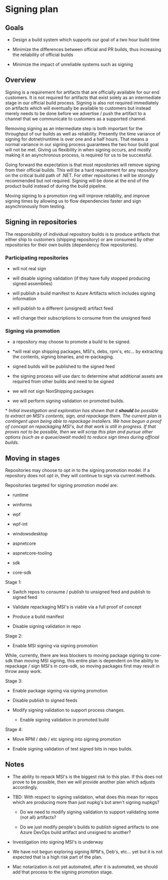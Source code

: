 # Signing plan

## Goals

- Design a build system which supports our goal of a two hour build time

- Minimize the differences between official and PR builds, thus increasing the reliability of official builds

- Minimize the impact of unreliable systems such as signing

## Overview

Signing is a requirement for artifacts that are officially available for our end customers. It is not required for artifacts that exist solely as an intermediate stage in our official build process. Signing is also not required immediately on artifacts which will eventually be available to customers but instead merely needs to be done before we advertise / push the artifact to a channel that we communicate to customers as a supported channel.

Removing signing as an intermediate step is both important for the throughput of our builds as well as reliability. Presently the time variance of signing for dotnet/runtime is over one and a half hours. That means a normal variance in our signing process guarantees the two hour build goal will not be met. Giving us flexibility in when signing occurs, and mostly making it an asynchronous process, is required for us to be successful.  

Going forward the expectation is that most repositories will remove signing from their official builds. This will be a hard requirement for any repository on the critical build path of .NET. For other repositories it will be strongly recommended but not required.  Signing will be done at the end of the product build instead of during the build pipeline.

Moving signing to a promotion ring will improve reliablity, and improve signing times by allowing us to flow dependencies faster and sign asynchronously from testing.

## Signing in repositories

The responsibility of individual repository builds is to produce artifacts that either ship to customers (shipping repository) or are consumed by other repositories for their own builds (dependency flow repositories).

### Participating repositories

- will not real sign

- will disable signing validation (if they have fully stopped producing signed assemblies)

- will publish a build manifest to Azure Artifacts which includes signing information

- will publish to a different (unsigned) artifact feed

- will change their subscriptions to consume from the unsigned feed

### Signing via promotion

- a repository may choose to promote a build to be signed.

- *will real sign shipping packages, MSI's, debs, rpm's, etc... by extracting the contents, signing binaries, and re-packaging.

- signed builds will be published to the signed feed

- the signing process will use darc to determine what additional assets are required from other builds and need to be signed

- we will not sign NonShipping packages

- we will perform signing validation on promoted builds.

\* *Initial investigation and exploration has shown that it **should** be possible to extract an MSI's contents, sign, and repackage them.  The current plan is contingent upon being able to repackage installers.  We have begun a proof of concept on repackaging MSI's, but that work is still in progress. If that proves not to be possible, then we will scrap this plan and pursue other options (such as a queue/await model) to reduce sign times during official builds.*

## Moving in stages

Repositories may choose to opt in to the signing promotion model.  If a repository does not opt in, they will continue to sign via current methods.

Repositories targeted for signing promotion model are:

- runtime

- winforms

- wpf

- wpf-int

- windowsdesktop

- aspnetcore

- aspnetcore-tooling

- sdk

- core-sdk

Stage 1:

- Switch repos to consume / publish to unsigned feed and publish to signed feed

- Validate repackaging MSI's is viable via a full proof of concept

- Produce a build manifest

- Disable signing validation in repo

Stage 2:

- Enable MSI signing via signing promotion

While, currently, there are less blockers to moving package signing to core-sdk than moving MSI signing, this entire plan is dependent on the ability to repackage / sign MSI's in core-sdk, so moving packages first may result in throw away work.

Stage 3:

- Enable package signing via signing promotion

- Disable publish to signed feeds

- Modify signing validation to support process changes.

  - Enable signing validation in promoted build

Stage 4:

- Move RPM / deb / etc signing into signing promotion

- Enable signing validation of test signed bits in repo builds.

## Notes

- The ability to repack MSI's is the biggest risk to this plan.  If this does not prove to be possible, then we will provide another plan which adjusts accordingly.

- TBD: With respect to signing validation, what does this mean for repos which are producing more than just nupkg's but aren't signing nupkgs?  

  - Do we need to modify signing validation to support validating some (not all) artifacts?

  - Do we just modify people's builds to publish signed artifacts to one Azure DevOps build artifact and unsigned to another?

- Investigation into signing MSI's is underway

- We have not begun exploring signing RPM's, Deb's, etc... yet but it is not expected that is a high risk part of the plan.

- Mac notarization is not yet automated, after it is automated, we should add that process to the signing promotion stage.
